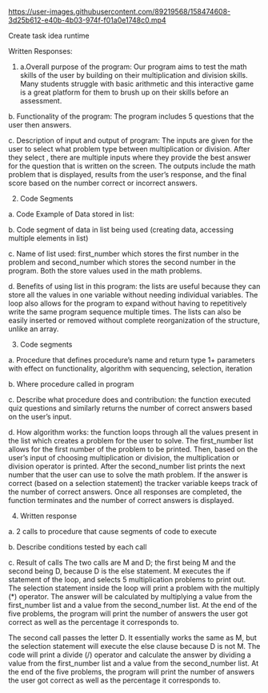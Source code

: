 

https://user-images.githubusercontent.com/89219568/158474608-3d25b612-e40b-4b03-974f-f01a0e1748c0.mp4

Create task idea runtime

Written Responses:

1. a.Overall purpose of the program: Our program aims to test the math skills of the user by building on their multiplication and division skills. Many students struggle with basic arithmetic and this interactive game is a great platform for them to brush up on their skills before an assessment.

b. Functionality of the program: The program includes 5 questions that the user then answers. 

c. Description of input and output of program: The inputs are given for the user to select what problem type between multiplication or division. After they select , there are multiple inputs where they provide the best answer for the question that is written on the screen. The outputs include the math problem that is displayed, results from the user’s response, and the final score based on the number correct or incorrect answers. 

2. Code Segments

a. Code Example of Data stored in list:

b. Code segment of data in list being used (creating data, accessing multiple elements in list)

c. Name of list used: first_number which stores the first number in the problem and second_number which stores the second number in the program. Both the store values used in the math problems. 

d. Benefits of using list in this program: the lists are useful because they can store all the values in one variable without needing individual variables. The loop also allows for the program to expand without having to repetitively write the same program sequence multiple times. The lists can also be easily inserted or removed without complete reorganization of the structure, unlike an array. 

3. Code segments

a. Procedure that defines procedure’s name and return type 1+ parameters with effect on functionality, algorithm with sequencing, selection, iteration

b. Where procedure called in program

c. Describe what procedure does and contribution: the function executed quiz questions and similarly returns the number of correct answers based on the user’s input. 

d. How algorithm works: the function loops through all the values present in the list which creates a problem for the user to solve. The first_number list allows for the first number of the problem to be printed. Then, based on the user’s input of choosing multiplication or division, the multiplication or division operator is printed. After the second_number list prints the next number that the user can use to solve the math problem. If the answer is correct (based on a selection statement) the tracker variable keeps track of the number of correct answers. Once all responses are completed, the function terminates and the number of correct answers is displayed. 

4. Written response

a. 2 calls to procedure that cause segments of code to execute

b. Describe conditions tested by each call

c. Result of calls
The two calls are M and D; the first being M and the second being D, because D is the else statement. M executes the if statement of the loop, and selects 5 multiplication problems to print out. The selection statement inside the loop will print a problem with the multiply (*) operator. The answer will be calculated by multiplying a value from the first_number list and a value from the second_number list. At the end of the five problems, the program will print the number of answers the user got correct as well as the percentage it corresponds to.

The second call passes the letter D. It essentially works the same as M, but the selection statement will execute the else clause because D is not M. The code will print a divide (/) operator and calculate the answer by dividing a value from the first_number list and a value from the second_number list. At the end of the five problems, the program will print the number of answers the user got correct as well as the percentage it corresponds to.


